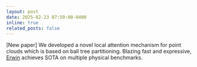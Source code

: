 ```yaml
---
layout: post
date: 2025-02-23 07:59:00-0400
inline: true
related_posts: false
---
```


[New paper] We developed a novel local attention mechanism for point clouds which is based on ball tree partitioning. Blazing fast and expressive, [Erwin](https://arxiv.org/abs/2502.17019) achieves SOTA on multiple physical benchmarks.